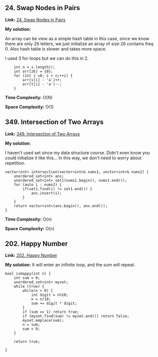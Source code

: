 ## 24. Swap Nodes in Pairs

**Link:** [24. Swap Nodes in Pairs](https://leetcode.cn/problems/swap-nodes-in-pairs/)

**My solution:** 

An array can be view as a simple hash table in this case, since we know there are only 26 letters, we just initialize an array of size 26 contains freq 0. Also hash table is slower and takes more space.

I used 3 for-loops but we can do this in 2.

```
    int n = s.length();
    int arr[26] = {0};
    for (int i =0; i < n;++i) {
        arr[s[i] - 'a']++;
        arr[t[i] - 'a']--;
    }
 ```

**Time Complexity:**  O(N)

**Space Complexity:**  O(1)


## 349. Intersection of Two Arrays

**Link:** [349. Intersection of Two Arrays](https://leetcode.cn/problems/intersection-of-two-arrays/)

**My solution:** 

I haven't used set since my data structure course. Didn't even know you could initialize it like this... In this way, we don't need to worry about repetition.

```
vector<int> intersection(vector<int>& nums1, vector<int>& nums2) {
    unordered_set<int> ans;
    unordered_set<int> set1(nums1.begin(), nums1.end());
    for (auto i : nums2) {
        if(set1.find(i) != set1.end()) {
            ans.insert(i);
        }
    }
    return vector<int>(ans.begin(), ans.end());
}
```

**Time Complexity:**  O(n)

**Space Complexity:**  O(n)


## 202. Happy Number

**Link:** [202. Happy Number](https://leetcode.cn/problems/happy-number/comments/)

**My solution:** 
It will enter an infinite loop, and the sum will repeat.
```
bool isHappy(int n) {
    int sum = 0;
    unordered_set<int> myset;
    while (true) {
        while(n > 0) {
            int digit = n%10;
            n = n/10;
            sum += digit * digit; 
        }
        if (sum == 1) return true;
        if (myset.find(sum) != myset.end()) return false;
        myset.emplace(sum);
        n = sum;
        sum = 0;
    }

    return true;
    
}
```

